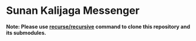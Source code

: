 # Sunan Kalijaga Messenger

**Note: Please use [recurse/recursive](https://git-scm.com/docs/git-clone#Documentation/git-clone.txt---recurse-submodulesltpathspecgt) command to clone this repository and its submodules.**
